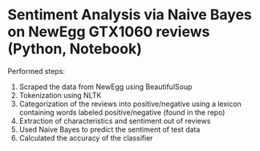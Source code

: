 # Sentiment Analysis via Naive Bayes on NewEgg GTX1060 reviews (Python, Notebook)

Performed steps:
1) Scraped the data from NewEgg using BeautifulSoup
2) Tokenization using NLTK
3) Categorization of the reviews into positive/negative using a lexicon containing words labeled positive/negative (found in the repo)
4) Extraction of characteristics and sentiment out of reviews
5) Used Naive Bayes to predict the sentiment of test data
6) Calculated the accuracy of the classifier
